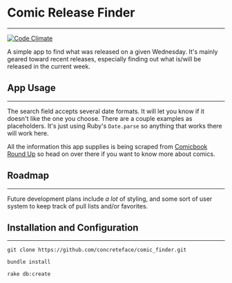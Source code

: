 # Comic Release Finder
***
[![Code Climate](https://codeclimate.com/github/concreteface/comic_finder/badges/gpa.svg)](https://codeclimate.com/github/concreteface/comic_finder)

A simple app to find what was released on a given Wednesday. It's mainly geared toward recent releases, especially finding out what is/will be released in the current week.

## App Usage
---

The search field accepts several date formats. It will let you know if it doesn't like the one you choose. There are a couple examples as placeholders. It's just using Ruby's `Date.parse` so anything that works there will work here.

All the information this app supplies is being scraped from [Comicbook Round Up](http://comicbookroundup.com/) so head on over there if you want to know more about comics.

## Roadmap
---

Future development plans include *a lot* of styling, and some sort of user system to keep track of pull lists and/or favorites.

## Installation and Configuration
---
`git clone https://github.com/concreteface/comic_finder.git`

`bundle install`

`rake db:create`
